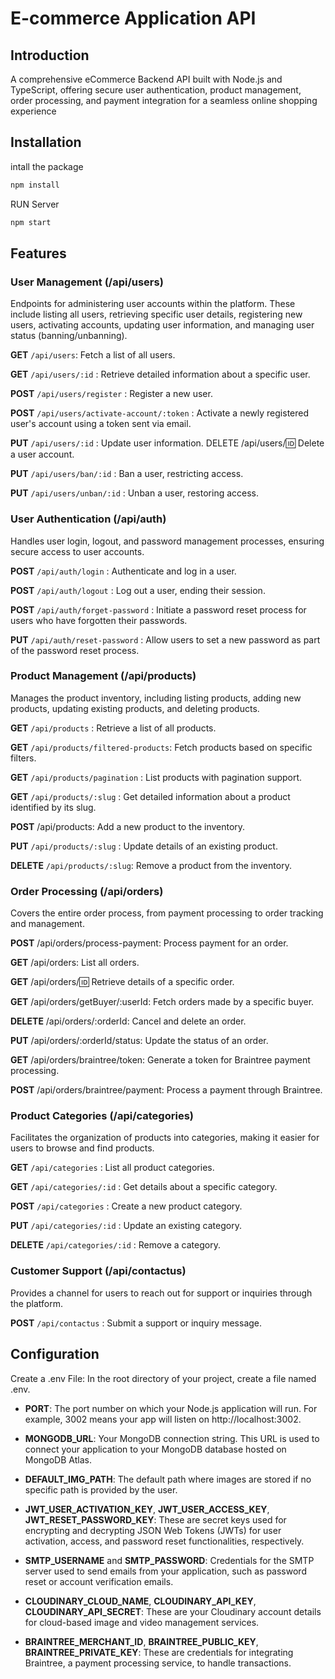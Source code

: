 # E-commerce Application API

## Introduction

A comprehensive eCommerce Backend API built with Node.js and TypeScript, offering secure user authentication, product management, order processing, and payment integration for a seamless online shopping experience

## Installation

intall the package

```bash
npm install
```

RUN Server

```bash
npm start
```

## Features
### User Management (/api/users)
Endpoints for administering user accounts within the platform. These include listing all users, retrieving specific user details, registering new users, activating accounts, updating user information, and managing user status (banning/unbanning).

**GET** `/api/users`: Fetch a list of all users.

**GET** `/api/users/:id` : Retrieve detailed information about a specific user.

**POST** `/api/users/register` : Register a new user.

**POST** `/api/users/activate-account/:token` : Activate a newly registered user's account using a token sent via email.

**PUT** `/api/users/:id` : Update user information.
DELETE /api/users/:id: Delete a user account.

**PUT** `/api/users/ban/:id` : Ban a user, restricting access.

**PUT** `/api/users/unban/:id` : Unban a user, restoring access.

### User Authentication (/api/auth)
Handles user login, logout, and password management processes, ensuring secure access to user accounts.

**POST** `/api/auth/login` : Authenticate and log in a user.

**POST** `/api/auth/logout` : Log out a user, ending their session.

**POST** `/api/auth/forget-password` : Initiate a password reset process for users who have forgotten their passwords.

**PUT** `/api/auth/reset-password` : Allow users to set a new password as part of the password reset process.

### Product Management (/api/products)
Manages the product inventory, including listing products, adding new products, updating existing products, and deleting products.

**GET** `/api/products` : Retrieve a list of all products.

**GET** `/api/products/filtered-products`: Fetch products based on specific filters.

**GET** `/api/products/pagination` : List products with pagination support.

**GET** `/api/products/:slug` : Get detailed information about a product identified by its slug.

**POST** /api/products: Add a new product to the inventory.

**PUT** `/api/products/:slug` : Update details of an existing product.

**DELETE** `/api/products/:slug`: Remove a product from the inventory.

### Order Processing (/api/orders)
Covers the entire order process, from payment processing to order tracking and management.

**POST** /api/orders/process-payment: Process payment for an order. 

**GET** /api/orders: List all orders.

**GET** /api/orders/:id: Retrieve details of a specific order.

**GET** /api/orders/getBuyer/:userId: Fetch orders made by a specific buyer.

**DELETE** /api/orders/:orderId: Cancel and delete an order.

**PUT** /api/orders/:orderId/status: Update the status of an order.

**GET** /api/orders/braintree/token: Generate a token for Braintree payment processing.

**POST** /api/orders/braintree/payment: Process a payment through Braintree.

### Product Categories (/api/categories)
Facilitates the organization of products into categories, making it easier for users to browse and find products.

**GET** `/api/categories` : List all product categories.

**GET** `/api/categories/:id` : Get details about a specific category.

**POST** `/api/categories` : Create a new product category.

**PUT** `/api/categories/:id` : Update an existing category.

**DELETE** `/api/categories/:id` : Remove a category.

### Customer Support (/api/contactus)
Provides a channel for users to reach out for support or inquiries through the platform.

**POST** `/api/contactus` : Submit a support or inquiry message.

## Configuration

Create a .env File: In the root directory of your project, create a file named .env.

- **PORT**: The port number on which your Node.js application will run. For example, 3002 means your app will listen on http://localhost:3002.

- **MONGODB_URL**: Your MongoDB connection string. This URL is used to connect your application to your MongoDB database hosted on MongoDB Atlas.

- **DEFAULT_IMG_PATH**: The default path where images are stored if no specific path is provided by the user.
- **JWT_USER_ACTIVATION_KEY**, **JWT_USER_ACCESS_KEY**, **JWT_RESET_PASSWORD_KEY**: These are secret keys used for encrypting and decrypting JSON Web Tokens (JWTs) for user activation, access, and password reset functionalities, respectively.

- **SMTP_USERNAME** and **SMTP_PASSWORD**: Credentials for the SMTP server used to send emails from your application, such as password reset or account verification emails.

- **CLOUDINARY_CLOUD_NAME**, **CLOUDINARY_API_KEY**, **CLOUDINARY_API_SECRET**: These are your Cloudinary account details for cloud-based image and video management services.

- **BRAINTREE_MERCHANT_ID**, **BRAINTREE_PUBLIC_KEY**, **BRAINTREE_PRIVATE_KEY**: These are credentials for integrating Braintree, a payment processing service, to handle transactions.

